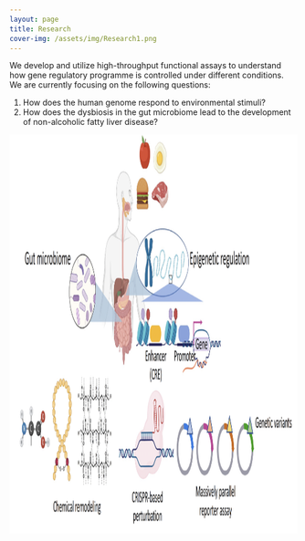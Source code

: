 ```yaml
---
layout: page
title: Research
cover-img: /assets/img/Research1.png
---
```


We develop and utilize high-throughput functional assays to understand how gene regulatory programme is controlled under different conditions. We are currently focusing on the following questions:
1. How does the human genome respond to environmental stimuli?
2. How does the dysbiosis in the gut microbiome lead to the development of non-alcoholic fatty liver disease?

<img alt="Overview" align="center" src="/assets/img/overview2023.png" width="900" height="700"/>








